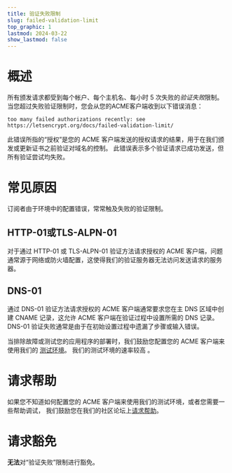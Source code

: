 ```yaml
---
title: 验证失败限制
slug: failed-validation-limit
top_graphic: 1
lastmod: 2024-03-22
show_lastmod: false
---
```



# 概述
所有颁发请求都受到每个帐户、每个主机名、每小时 5 次失败的*验证失败*限制。 当您超过失败验证限制时，您会从您的ACME客户端收到以下错误消息：

```
too many failed authorizations recently: see https://letsencrypt.org/docs/failed-validation-limit/
```

此错误所指的“授权”是您的 ACME 客户端发送的授权请求的结果，用于在我们颁发或更新证书之前验证对域名的控制。 此错误表示多个验证请求已成功发送，但所有验证尝试均失败。

# 常见原因

订阅者由于环境中的配置错误，常常触及失败的验证限制。

## HTTP-01或TLS-ALPN-01

对于通过 HTTP-01 或 TLS-ALPN-01 验证方法请求授权的 ACME 客户端，问题通常源于网络或防火墙配置，这使得我们的验证服务器无法访问发送请求的服务器。

## DNS-01

通过 DNS-01 验证方法请求授权的 ACME 客户端通常要求您在主 DNS 区域中创建 CNAME 记录，这允许 ACME 客户端在验证过程中设置所需的 DNS 记录。 DNS-01 验证失败通常是由于在初始设置过程中遗漏了步骤或输入错误。

当排除故障或测试您的应用程序的部署时，我们鼓励您配置您的 ACME 客户端来使用我们的 [测试环境](/docs/staging-environment/)。 我们的测试环境的速率较高 [](/docs/staging-environment/#rate-limits)。

# 请求帮助

如果您不知道如何配置您的 ACME 客户端来使用我们的测试环境，或者您需要一些帮助调试， 我们鼓励您在我们的社区论坛上[请求帮助](https://community.letsencrypt.org/c/help/13)。

# 请求豁免

**无法**对“验证失败”限制进行豁免。